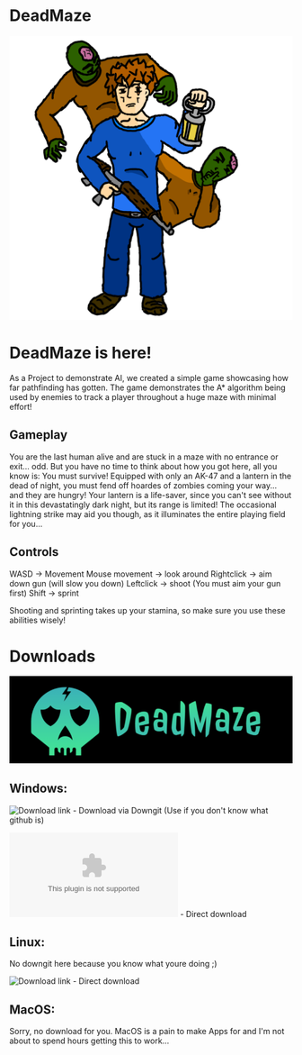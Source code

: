 # DeadMaze
![logo](https://github.com/HowDoIprintHelloWorld/DeadMaze/blob/main/assets/titlescreen.png)
# DeadMaze is here!
As a Project to demonstrate AI, we created a simple game showcasing how far pathfinding has gotten. The game 
demonstrates the A* algorithm being used by enemies to track a player throughout a huge maze with minimal effort!

## Gameplay
You are the last human alive and are stuck in a maze with no entrance or exit... odd. But you have no time to
think about how you got here, all you know is: You must survive! Equipped with only an AK-47 and a lantern in the 
dead of night, you must fend off hoardes of zombies coming your way... and they are hungry! Your lantern is a life-saver,
since you can't see without it in this devastatingly dark night, but its range is limited! The occasional lightning strike
may aid you though, as it illuminates the entire playing field for you...

## Controls
WASD -> Movement
Mouse movement -> look around
Rightclick -> aim down gun (will slow you down)
Leftclick -> shoot (You must aim your gun first)
Shift -> sprint

Shooting and sprinting takes up your stamina, so make sure you use these abilities wisely!


# Downloads
![logo](https://github.com/HowDoIprintHelloWorld/DeadMaze/blob/main/assets/logo.png)
## Windows:
![Download link](https://minhaskamal.github.io/DownGit/#/home?url=https://github.com/HowDoIprintHelloWorld/DeadMaze/blob/e315038f4c13851d19d3107ed468eb829dc7cc5d/releases/deadMaze2.exe) - Download via Downgit (Use if you don't know what github is)

![Download manual](https://github.com/HowDoIprintHelloWorld/DeadMaze/blob/main/releases/deadMaze2.exe) - Direct download

## Linux:
No downgit here because you know what youre doing ;)

![Download link](https://github.com/HowDoIprintHelloWorld/DeadMaze/blob/main/releases/deadMaze2.x86_64) - Direct download

## MacOS:
Sorry, no download for you. MacOS is a pain to make Apps for and I'm not about to spend hours getting this to work...
